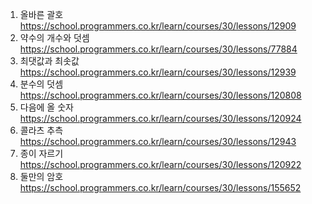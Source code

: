 1. 올바른 괄호 https://school.programmers.co.kr/learn/courses/30/lessons/12909
2. 약수의 개수와 덧셈 https://school.programmers.co.kr/learn/courses/30/lessons/77884
3. 최댓값과 최솟값 https://school.programmers.co.kr/learn/courses/30/lessons/12939
4. 분수의 덧셈 https://school.programmers.co.kr/learn/courses/30/lessons/120808
5. 다음에 올 숫자 https://school.programmers.co.kr/learn/courses/30/lessons/120924
6. 콜라츠 추측 https://school.programmers.co.kr/learn/courses/30/lessons/12943
7. 종이 자르기 https://school.programmers.co.kr/learn/courses/30/lessons/120922
8. 둘만의 암호 https://school.programmers.co.kr/learn/courses/30/lessons/155652
